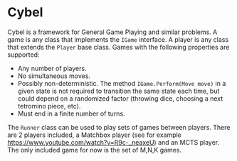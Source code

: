 # Cybel

Cybel is a framework for General Game Playing and similar problems. A game is any class that implements the ```IGame``` interface. A player is any class that extends the ```Player``` base class. Games with the following properties are supported:
+ Any number of players.
+ No simultaneous moves.
+ Possibly non-deterministic. The method ```IGame.Perform(Move move)``` in a given state is not required to transition the same state each time, but could depend on a randomized factor (throwing dice, choosing a next tetromino piece, etc).
+ Must end in a finite number of turns.

The ```Runner``` class can be used to play sets of games between players. There are 2 players included, a Matchbox player (see for example https://www.youtube.com/watch?v=R9c-_neaxeU) and an MCTS player. The only included game for now is the set of M,N,K games.